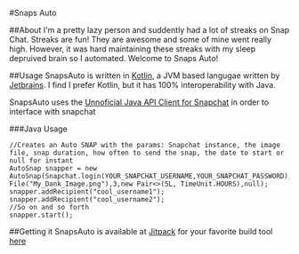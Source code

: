 #Snaps Auto

##About
I'm a pretty lazy person and suddently had a lot of streaks on Snap Chat. Streaks are fun! They are awesome and some of mine went really high. However, it was hard
maintaining these streaks with my sleep depruived brain so I automated. Welcome to Snaps Auto!

##Usage
SnapsAuto is written in [Kotlin](https://kotlinlang.org), a JVM based langugae written by [Jetbrains](https://jetbrains.org). I find I prefer Kotlin, but it has 100% 
interoperability with Java.

SnapsAuto uses the [Unnoficial Java API Client for Snapchat](https://github.com/hatboysam/JavaSnap) in order to interface with snapchat

###Java Usage
```
//Creates an Auto SNAP with the params: Snapchat instance, the image file, snap duration, how often to send the snap, the date to start or null for instant
AutoSnap snapper = new AutoSnap(Snapchat.login(YOUR_SNAPCHAT_USERNAME,YOUR_SNAPCHAT_PASSWORD),new File("My_Dank_Image.png"),3,new Pair<>(5L, TimeUnit.HOURS),null);
snapper.addRecipient("cool_username1");
snapper.addRecipient("cool_username2");
//So on and so forth
snapper.start();
```

##Getting it
SnapsAuto is available at [Jitpack](https://jitpack.io) for your favorite build tool [here](https://jitpack.io/#mcjp78/SnapsAuto)
